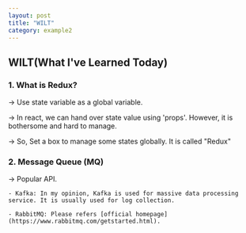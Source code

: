```yaml
---
layout: post
title: "WILT"
category: example2
---
```


## WILT(What I've Learned Today)

### 1. What is Redux?
 -> Use state variable as a global variable.
 
 -> In react, we can hand over state value using 'props'. However, it is bothersome and hard to manage.
 
 -> So, Set a box to manage some states globally. It is called "Redux"


### 2. Message Queue (MQ)
 -> Popular API.
 
    - Kafka: In my opinion, Kafka is used for massive data processing service. It is usually used for log collection. 
    
    - RabbitMQ: Please refers [official homepage](https://www.rabbitmq.com/getstarted.html).
